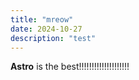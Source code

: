 ```yaml
---
title: "mreow"
date: 2024-10-27
description: "test"
---
```


**Astro** is the best!!!!!!!!!!!!!!!!!!!!